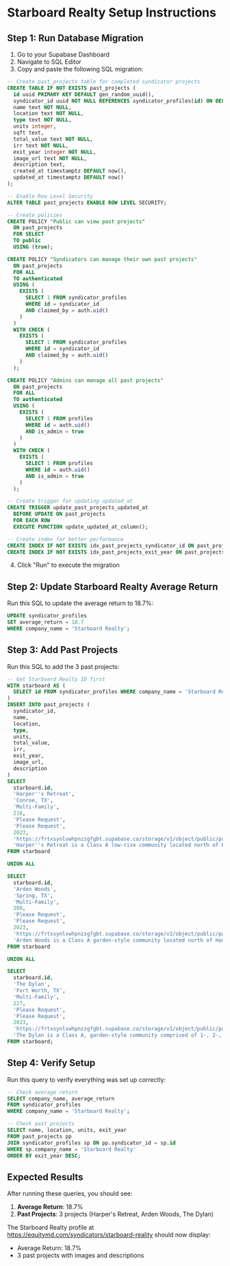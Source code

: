 # Starboard Realty Setup Instructions

## Step 1: Run Database Migration

1. Go to your Supabase Dashboard
2. Navigate to SQL Editor
3. Copy and paste the following SQL migration:

```sql
-- Create past_projects table for completed syndicator projects
CREATE TABLE IF NOT EXISTS past_projects (
  id uuid PRIMARY KEY DEFAULT gen_random_uuid(),
  syndicator_id uuid NOT NULL REFERENCES syndicator_profiles(id) ON DELETE CASCADE,
  name text NOT NULL,
  location text NOT NULL,
  type text NOT NULL,
  units integer,
  sqft text,
  total_value text NOT NULL,
  irr text NOT NULL,
  exit_year integer NOT NULL,
  image_url text NOT NULL,
  description text,
  created_at timestamptz DEFAULT now(),
  updated_at timestamptz DEFAULT now()
);

-- Enable Row Level Security
ALTER TABLE past_projects ENABLE ROW LEVEL SECURITY;

-- Create policies
CREATE POLICY "Public can view past projects"
  ON past_projects
  FOR SELECT
  TO public
  USING (true);

CREATE POLICY "Syndicators can manage their own past projects"
  ON past_projects
  FOR ALL
  TO authenticated
  USING (
    EXISTS (
      SELECT 1 FROM syndicator_profiles
      WHERE id = syndicator_id
      AND claimed_by = auth.uid()
    )
  )
  WITH CHECK (
    EXISTS (
      SELECT 1 FROM syndicator_profiles
      WHERE id = syndicator_id
      AND claimed_by = auth.uid()
    )
  );

CREATE POLICY "Admins can manage all past projects"
  ON past_projects
  FOR ALL
  TO authenticated
  USING (
    EXISTS (
      SELECT 1 FROM profiles
      WHERE id = auth.uid()
      AND is_admin = true
    )
  )
  WITH CHECK (
    EXISTS (
      SELECT 1 FROM profiles
      WHERE id = auth.uid()
      AND is_admin = true
    )
  );

-- Create trigger for updating updated_at
CREATE TRIGGER update_past_projects_updated_at
  BEFORE UPDATE ON past_projects
  FOR EACH ROW
  EXECUTE FUNCTION update_updated_at_column();

-- Create index for better performance
CREATE INDEX IF NOT EXISTS idx_past_projects_syndicator_id ON past_projects(syndicator_id);
CREATE INDEX IF NOT EXISTS idx_past_projects_exit_year ON past_projects(exit_year);
```

4. Click "Run" to execute the migration

## Step 2: Update Starboard Realty Average Return

Run this SQL to update the average return to 18.7%:

```sql
UPDATE syndicator_profiles
SET average_return = 18.7
WHERE company_name = 'Starboard Realty';
```

## Step 3: Add Past Projects

Run this SQL to add the 3 past projects:

```sql
-- Get Starboard Realty ID first
WITH starboard AS (
  SELECT id FROM syndicator_profiles WHERE company_name = 'Starboard Realty'
)
INSERT INTO past_projects (
  syndicator_id,
  name,
  location,
  type,
  units,
  total_value,
  irr,
  exit_year,
  image_url,
  description
)
SELECT
  starboard.id,
  'Harper''s Retreat',
  'Conroe, TX',
  'Multi-Family',
  216,
  'Please Request',
  'Please Request',
  2023,
  'https://frtxsynlvwhpnzzgfgbt.supabase.co/storage/v1/object/public/pastprojects/Screenshot%202025-10-21%20at%203.10.47%20PM.png',
  'Harper''s Retreat is a Class A low-rise community located north of Houston, TX. Complete with high end modern finishes and comprised of 1- and 2-bedroom units, the property provides residents with modern living and easy access to the jobs and entertainment of the Houston area.'
FROM starboard

UNION ALL

SELECT
  starboard.id,
  'Arden Woods',
  'Spring, TX',
  'Multi-Family',
  308,
  'Please Request',
  'Please Request',
  2023,
  'https://frtxsynlvwhpnzzgfgbt.supabase.co/storage/v1/object/public/pastprojects/Screenshot%202025-10-21%20at%203.13.10%20PM.png',
  'Arden Woods is a Class A garden-style community located north of Houston, TX. Comprised of 1-, 2-, and 3-bedroom units, the property features resort-style amenities and provides contemporary living with convenient access to everything Houston has to offer.'
FROM starboard

UNION ALL

SELECT
  starboard.id,
  'The Dylan',
  'Fort Worth, TX',
  'Multi-Family',
  227,
  'Please Request',
  'Please Request',
  2023,
  'https://frtxsynlvwhpnzzgfgbt.supabase.co/storage/v1/object/public/pastprojects/Screenshot%202025-10-21%20at%203.14.03%20PM.png',
  'The Dylan is a Class A, garden-style community comprised of 1-, 2-, 3-bedroom, and townhome-style units. The property is highly-amenitized with retail locations on the lower levels, which provides residents with luxury suburban living within minutes from downtown Fort Worth.'
FROM starboard;
```

## Step 4: Verify Setup

Run this query to verify everything was set up correctly:

```sql
-- Check average return
SELECT company_name, average_return
FROM syndicator_profiles
WHERE company_name = 'Starboard Realty';

-- Check past projects
SELECT name, location, units, exit_year
FROM past_projects pp
JOIN syndicator_profiles sp ON pp.syndicator_id = sp.id
WHERE sp.company_name = 'Starboard Realty'
ORDER BY exit_year DESC;
```

## Expected Results

After running these queries, you should see:

1. **Average Return**: 18.7%
2. **Past Projects**: 3 projects (Harper's Retreat, Arden Woods, The Dylan)

The Starboard Realty profile at https://equitymd.com/syndicators/starboard-reality should now display:

- Average Return: 18.7%
- 3 past projects with images and descriptions
